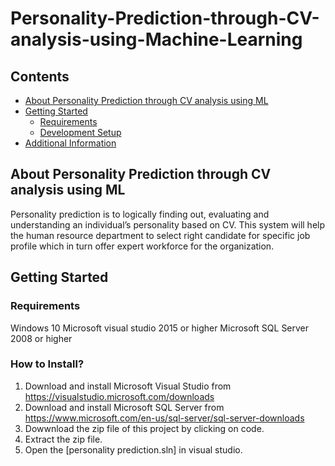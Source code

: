 # Personality-Prediction-through-CV-analysis-using-Machine-Learning

## Contents

* [About Personality Prediction through CV analysis using ML](#about-Personality-Prediction)
* [Getting Started](#getting-started)
  - [Requirements](#requirements)
  - [Development Setup](#development-setup)
* [Additional Information](#additional-info)

## About Personality Prediction through CV analysis using ML
Personality prediction is to logically finding out, evaluating and understanding an individual’s personality based on CV. 
This system will help the human resource department to select right candidate for specific job profile which in turn offer expert workforce for the organization.

<a name="getting-started"></a>
## Getting Started

<a name="requirements"></a>
### Requirements
Windows 10
Microsoft visual studio 2015 or higher
Microsoft SQL Server 2008 or higher

<a name="development-setup"></a>
### How to Install?
1. Download and install Microsoft Visual Studio from https://visualstudio.microsoft.com/downloads
2. Download and install Microsoft SQL Server from https://www.microsoft.com/en-us/sql-server/sql-server-downloads
3. Dowwnload the zip file of this project by clicking on code.
4. Extract the zip file.
5. Open the [personality prediction.sln] in visual studio.
